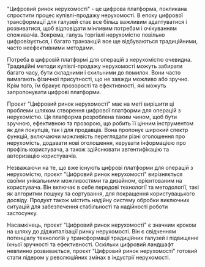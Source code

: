 "Цифровий ринок нерухомості" - це цифрова платформа, покликана спростити процес купівлі-продажу нерухомості. В епоху цифрової трансформації для галузей стає все більш важливим адаптуватися і розвиватися, щоб відповідати мінливим потребам і очікуванням споживачів. Зокрема, галузь торгівлі нерухомістю повільно цифровізується, і багато транзакцій все ще відбуваються традиційними, часто неефективними методами.

Потреба в цифровій платформі для операцій з нерухомістю очевидна. Традиційні методи купівлі-продажу нерухомості можуть забирати багато часу, бути складними і схильними до помилок. Вони часто вимагають фізичної присутності, що не завжди можливо або зручно. Крім того, їм бракує прозорості та ефективності, які можуть запропонувати цифрові платформи.

Проєкт "Цифровий ринок нерухомості" має на меті вирішити ці проблеми шляхом створення цифрової платформи для операцій з нерухомістю. Ця платформа розроблена таким чином, щоб бути зручною, ефективною та прозорою, що робить її цінним інструментом як для покупців, так і для продавців. Вона пропонує широкий спектр функцій, включаючи можливість переглядати різні оголошення про нерухомість, додавати нові оголошення, керувати інформацією про профіль користувача, а також здійснювати автентифікацію та авторизацію користувачів.

Незважаючи на те, що вже існують цифрові платформи для операцій з нерухомістю, проєкт "Цифровий ринок нерухомості" вирізняється своїми унікальними можливостями та дизайном, орієнтованим на користувача. Він включає в себе передові технології та методології, такі як алгоритми пошуку та сортування, для покращення користувацького досвіду. Продукт також містить надійну систему обробки виключних ситуацій для забезпечення стабільності та надійності роботи застосунку.

Насамкінець, проєкт "Цифровий ринок нерухомості" є значним кроком на шляху до діджиталізації ринку нерухомості. Він є свідченням потенціалу технологій у трансформації традиційних галузей і підвищенні їхньої зручності та ефективності. Оскільки цифровий ландшафт невпинно розвивається, проєкт "Цифровий ринок нерухомості" готовий стати лідером у революційних змінах в індустрії нерухомості.
